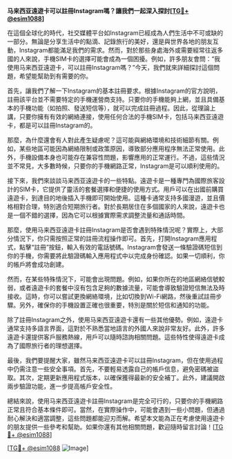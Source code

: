 **马来西亚遠遊卡可以註冊Instagram嗎？讓我們一起深入探討[[TG💪+ @esim1088](https://t.me/s/esim1088)]**

在這個全球化的時代，社交媒體平台如Instagram已經成為人們生活中不可或缺的一部分。無論是分享生活中的點滴、記錄旅行的美好，還是與世界各地的朋友互動，Instagram都能滿足我們的需求。然而，對於那些身處海外或需要經常往返多國的人來說，手機SIM卡的選擇可能會成為一個困擾。例如，許多朋友會問：“我使用马来西亚遠遊卡，可以註冊Instagram嗎？”今天，我們就來詳細探討這個問題，希望能幫助到有需要的你。

首先，讓我們了解一下Instagram的基本註冊要求。根據Instagram的官方說明，註冊該平台並不需要特定的手機運營商支持。只要你的手機能夠上網，並且具備基本的手機功能（如拍照、發送短信等），就可以完成註冊過程。因此，從理論上講，只要你擁有有效的網絡連接，使用任何合法的手機SIM卡，包括马来西亚遠遊卡，都是可以註冊Instagram的。

那麼，為什麼還會有人對此產生疑慮呢？這可能與網絡環境和技術細節有關。例如，某些地區可能因為網絡限制或政策原因，導致部分應用程序無法正常使用。此外，手機設備本身也可能存在兼容性問題，影響應用的正常運行。不過，這些情況並不常見，大多數時候，只要你的手機網路正常，Instagram是可以順利使用的。

接下來，我們來談談马来西亚遠遊卡的一些特點。遠遊卡是一種專門為國際旅客設計的SIM卡，它提供了靈活的套餐選擇和便捷的使用方式。用戶可以在出國前購買遠遊卡，到達目的地後插入手機即可開始使用。這種卡通常支持多國漫遊，並且價格相對合理，特別適合短期旅行者。對於長期居住在多個國家的人來說，遠遊卡也是一個不錯的選擇，因為它可以根據實際需求調整流量和通話時間。

那麼，使用马来西亚遠遊卡註冊Instagram是否會遇到特殊情況呢？實際上，大部分情況下，你只需按照正常的註冊流程操作即可。首先，打開Instagram應用程式，點擊“註冊”按鈕，輸入有效的電話號碼。Instagram會發送一條驗證碼短信到你的手機，你需要將此驗證碼輸入應用程式中以完成身份確認。如果一切順利，你的帳戶將會成功創建。

然而，在某些特殊情況下，可能會出現問題。例如，如果你所在的地區網絡信號較弱，或者遠遊卡的套餐中沒有包含足夠的數據流量，可能會導致驗證短信無法及時接收。這時，你可以嘗試更換網絡環境，比如切換到Wi-Fi網路，然後重試註冊步驟。另外，確保你的手機設置正確也很重要，特別是關於短信和通知的功能。

除了註冊Instagram之外，使用马来西亚遠遊卡還有一些其他優勢。例如，遠遊卡通常支持多語言界面，這對於不熟悉當地語言的外國人來說非常友好。此外，許多遠遊卡還提供客戶服務熱線，用戶可以隨時諮詢相關問題。這些特性使得遠遊卡成為了國際旅行者的理想選擇。

最後，我們要提醒大家，雖然马来西亚遠遊卡可以註冊Instagram，但在使用過程中仍需注意一些安全事項。首先，不要輕易透露自己的帳戶信息，避免密碼被盜取。其次，定期更新應用程式版本，以確保獲得最新的安全補丁。此外，建議開啟兩步驗證功能，進一步提高帳戶安全性。

總結來說，使用马来西亚遠遊卡註冊Instagram是完全可行的，只要你的手機網路正常且符合基本條件即可。當然，在實際操作中，可能會遇到一些小問題，但通過耐心解決和適當調整，這些問題都能迎刃而解。希望本文能為正在考慮使用遠遊卡的朋友提供一些參考和幫助。如果你還有其他相關問題，歡迎隨時留言討論！[[TG💪+ @esim1088](https://t.me/s/esim1088)]

[[TG💪+ @esim1088](https://t.me/s/esim1088) ![Image](https://i.postimg.cc/4NQfJmqS/Snipaste-2025-05-13-00-14-12.png)]